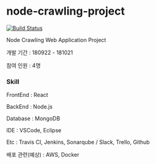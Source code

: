 # node-crawling-project 

[![Build Status](https://travis-ci.com/sehajyang/node-crawling-project.svg?branch=master)](https://travis-ci.com/sehajyang/node-crawling-project)

Node Crawling Web Application Project

개발 기간 : 180922 - 181021

참여 인원 : 4명

### Skill

FrontEnd : React

BackEnd  : Node.js

Database : MongoDB

IDE : VSCode, Eclipse

Etc : Travis CI, Jenkins, Sonarqube / Slack, Trello, Github

배포 관련(예상) : AWS, Docker

